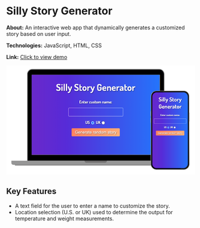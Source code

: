 # Silly Story Generator

**About:** An interactive web app that dynamically generates a customized story based on user input.

**Technologies:** JavaScript, HTML, CSS

**Link:** [Click to view demo](https://jasheloper.github.io/silly-story-js/)

[![Silly Story Generator preview](/images/project-preview.png)](https://jasheloper.github.io/silly-story-js/)


## Key Features

- A text field for the user to enter a name to customize the story.
- Location selection (U.S. or UK) used to determine the output for temperature and weight measurements.